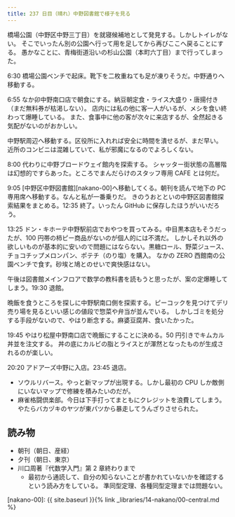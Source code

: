 ```yaml
---
title: 237 日目（晴れ）中野図書館で様子を見る
---
```


橋場公園（中野区中野三丁目）を就寝候補地として発見する。しかしトイレがない。
そこでいったん別の公園へ行って用を足してから再びここへ戻ることにする。
愚かなことに、青梅街道沿いの杉山公園（本町六丁目）まで行ってしまった。

6:30 橋場公園ベンチで起床。靴下を二枚重ねても足が凍りそうだ。中野通りへ移動する。

6:55 なか卯中野南口店で朝食にする。納豆朝定食・ライス大盛り・唐揚付き（まだ無料券が枯渇しない）。
店内には私の他に客一人がいるが、メシを食い終わって爆睡している。
また、食事中に他の客が次々に来店するが、全然起きる気配がないのがおかしい。

中野駅周辺へ移動する。区役所に入れれば安全に時間を潰せるが、まだ早い。
近所のコンビニは混雑していて、私が邪魔になるのでよろしくない。

8:00 代わりに中野ブロードウェイ館内を探索する。
シャッター街状態の高層階は幻想的ですらあった。ところでまんだらけのスタッフ専用 CAFE とは何だ。

9:05 [中野区中野図書館][nakano-00]へ移動してくる。朝刊を読んで地下の PC 専用席へ移動する。なんと私が一番乗りだ。
きのうおとといの中野区図書館探索結果をまとめる。12:35 終了。いったん GitHub に保存したほうがいいだろう。

13:25 ドン・キホーテ中野駅前店でおやつを買ってみる。中目黒本店もそうだったが、100 円帯の柿ピー商品がないのが個人的には不満だ。
しかしそれ以外の欲しいものが基本的に安いので問題にはならない。黒糖ロール、野菜ジュース、チョコチップメロンパン、ポテチ（のり塩）を購入。
なかの ZERO 西館南の公園ベンチで食す。砂埃と鳩とのせいで爽快感はない。

午後は図書館メインフロアで数学の教科書を読もうと思ったが、案の定爆睡してしまう。19:30 退館。

晩飯を食うところを探しに中野駅南口側を探索する。ピーコックを見つけてデリ売り場を見るといい感じの値段で惣菜や弁当が並んでいる。
しかしゴミを処分する手段がないので、やはり断念する。麻婆豆腐丼、食いたかった。

19:45 やはり松屋中野南口店で晩飯にすることに決める。50 円引きでキムカル丼並を注文する。
丼の底にカルビの脂とライスとが渾然となったものが生成されるのが楽しい。

20:20 アドアーズ中野に入店。23:45 退店。

* ソウルリバース。やっと新マップが出現する。しかし最初の CPU しか敵側にいないマップで修練を積みたいのだが。
* 麻雀格闘倶楽部。今日は下手打ってまともにクレジットを浪費してしまう。やたらバカヅキのヤツが東パツから暴走してうんざりさせられた。

## 読み物

* 朝刊（朝日、産経）
* 夕刊（朝日、東京）
* 川口周著『代数学入門』第 2 章終わりまで
  * 最初から通読して、自分の知らないことが書かれていないかを確認するという読み方をしている。
    準同型定理、各種同型定理までは問題ない。

[nakano-00]: {{ site.baseurl }}{% link _libraries/14-nakano/00-central.md %}
